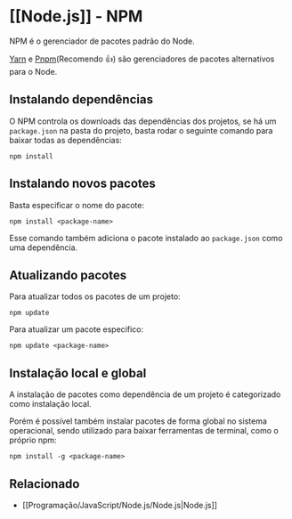 # [[Node.js]] - NPM
NPM é o gerenciador de pacotes padrão do Node.

[Yarn](https://classic.yarnpkg.com/en/) e [Pnpm](https://pnpm.io/)(Recomendo 👍) são gerenciadores de pacotes alternativos para o Node.

## Instalando dependências
O NPM controla os downloads das dependências dos projetos, se  há um `package.json` na pasta do projeto, basta rodar o seguinte comando para baixar todas as dependências:
```shell
npm install
```

## Instalando novos pacotes
Basta especificar o nome do pacote:
```shell
npm install <package-name>
```

Esse comando também adiciona o pacote instalado ao `package.json` como uma dependência.

## Atualizando pacotes
Para atualizar todos os pacotes de um projeto:
```shell
npm update
```

Para atualizar um pacote especifico:
```shell
npm update <package-name>
```

## Instalação local e global
A instalação de pacotes como dependência de um projeto é categorizado como instalação local.

Porém é possível também instalar pacotes de forma global no sistema operacional, sendo utilizado para baixar ferramentas de terminal, como o próprio npm:
```shell
npm install -g <package-name>
```

## Relacionado
- [[Programação/JavaScript/Node.js/Node.js|Node.js]]